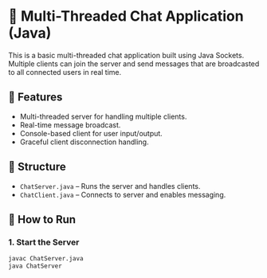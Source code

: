 # 🧩 Multi-Threaded Chat Application (Java)

This is a basic multi-threaded chat application built using Java Sockets. Multiple clients can join the server and send messages that are broadcasted to all connected users in real time.

## 📌 Features
- Multi-threaded server for handling multiple clients.
- Real-time message broadcast.
- Console-based client for user input/output.
- Graceful client disconnection handling.

## 📂 Structure
- `ChatServer.java` – Runs the server and handles clients.
- `ChatClient.java` – Connects to server and enables messaging.

## 🚀 How to Run

### 1. Start the Server
```bash
javac ChatServer.java
java ChatServer
